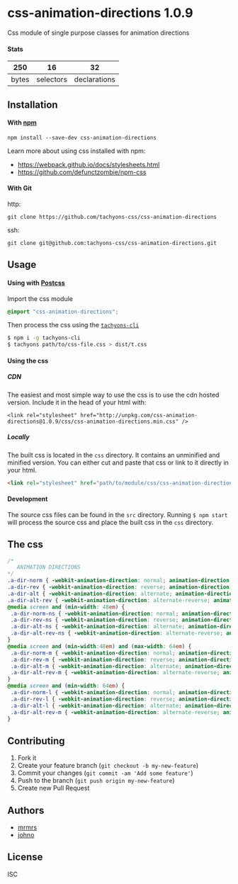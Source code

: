 # css-animation-directions 1.0.9

Css module of single purpose classes for animation directions

#### Stats

250 | 16 | 32
---|---|---
bytes | selectors | declarations

## Installation

#### With [npm](https://npmjs.com)

```
npm install --save-dev css-animation-directions
```

Learn more about using css installed with npm:
* https://webpack.github.io/docs/stylesheets.html
* https://github.com/defunctzombie/npm-css

#### With Git

http:
```
git clone https://github.com/tachyons-css/css-animation-directions
```

ssh:
```
git clone git@github.com:tachyons-css/css-animation-directions.git
```

## Usage

#### Using with [Postcss](https://github.com/postcss/postcss)

Import the css module

```css
@import "css-animation-directions";
```

Then process the css using the [`tachyons-cli`](https://github.com/tachyons-css/tachyons-cli)

```sh
$ npm i -g tachyons-cli
$ tachyons path/to/css-file.css > dist/t.css
```

#### Using the css

##### CDN
The easiest and most simple way to use the css is to use the cdn hosted version. Include it in the head of your html with:

```
<link rel="stylesheet" href="http://unpkg.com/css-animation-directions@1.0.9/css/css-animation-directions.min.css" />
```

##### Locally
The built css is located in the `css` directory. It contains an unminified and minified version.
You can either cut and paste that css or link to it directly in your html.

```html
<link rel="stylesheet" href="path/to/module/css/css-animation-directions">
```

#### Development

The source css files can be found in the `src` directory.
Running `$ npm start` will process the source css and place the built css in the `css` directory.

## The css

```css
/*
   ANIMATION DIRECTIONS
*/
.a-dir-norm { -webkit-animation-direction: normal; animation-direction: normal; }
.a-dir-rev { -webkit-animation-direction: reverse; animation-direction: reverse; }
.a-dir-alt { -webkit-animation-direction: alternate; animation-direction: alternate; }
.a-dir-alt-rev { -webkit-animation-direction: alternate-reverse; animation-direction: alternate-reverse; }
@media screen and (min-width: 48em) {
 .a-dir-norm-ns { -webkit-animation-direction: normal; animation-direction: normal; }
 .a-dir-rev-ns { -webkit-animation-direction: reverse; animation-direction: reverse; }
 .a-dir-alt-ns { -webkit-animation-direction: alternate; animation-direction: alternate; }
 .a-dir-alt-rev-ns { -webkit-animation-direction: alternate-reverse; animation-direction: alternate-reverse; }
}
@media screen and (min-width:48em) and (max-width: 64em) {
 .a-dir-norm-m { -webkit-animation-direction: normal; animation-direction: normal; }
 .a-dir-rev-m { -webkit-animation-direction: reverse; animation-direction: reverse; }
 .a-dir-alt-m { -webkit-animation-direction: alternate; animation-direction: alternate; }
 .a-dir-alt-rev-m { -webkit-animation-direction: alternate-reverse; animation-direction: alternate-reverse; }
}
@media screen and (min-width: 64em) {
 .a-dir-norm-l { -webkit-animation-direction: normal; animation-direction: normal; }
 .a-dir-rev-l { -webkit-animation-direction: reverse; animation-direction: reverse; }
 .a-dir-alt-l { -webkit-animation-direction: alternate; animation-direction: alternate; }
 .a-dir-alt-rev-m { -webkit-animation-direction: alternate-reverse; animation-direction: alternate-reverse; }
}
```

## Contributing

1. Fork it
2. Create your feature branch (`git checkout -b my-new-feature`)
3. Commit your changes (`git commit -am 'Add some feature'`)
4. Push to the branch (`git push origin my-new-feature`)
5. Create new Pull Request

## Authors

* [mrmrs](http://mrmrs.io)
* [johno](http://johnotander.com)

## License

ISC

